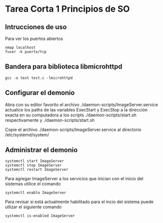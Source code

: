 # Tarea Corta 1 Principios de SO

## Intrucciones de uso
Para ver los puertos abiertos
```
nmap localhost
fuser -k puerto/tcp
```

## Bandera para biblioteca libmicrohttpd
```
gcc -o test test.c -lmicrohttpd
```

## Configurar el demonio
Abra con su editor favorito el archivo ./daemon-scripts/ImageServer.service actualice los paths de las variables ExecStart y ExecStop a la dirección exacta en su computadora a los scripts ./daemon-scripts/start.sh respectivamente y ./daemon-scripts/start.sh

Copie el archivo ./daemon-scripts/ImageServer.service al directorio /etc/systemd/system/

## Administrar el demonio

```
systemctl start ImageServer
systemctl stop ImageServer
systemctl restart ImageServer
```
Para agregar ImageServer a los servicios que inician con el inicio del sistemas utilice el comando
```
systemctl enable ImageServer
```

Para revisar si está actualmente habilitado para el incio del sistema puede utlizar el siguiente comando
```
systemctl is-enabled ImageServer
```
